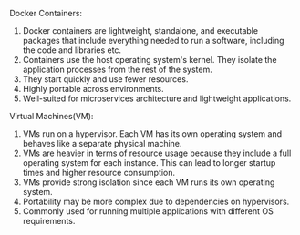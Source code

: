 Docker Containers:

1) Docker containers are lightweight, standalone, and executable packages that include everything needed to run a software, including the code and libraries etc.
2) Containers use the host operating system's kernel. They isolate the application processes from the rest of the system.
3) They start quickly and use fewer resources.
4) Highly portable across environments.
5) Well-suited for microservices architecture and lightweight applications.

Virtual Machines(VM):
1) VMs run on a hypervisor. Each VM has its own operating system and behaves like a separate physical machine.
2) VMs are heavier in terms of resource usage because they include a full operating system for each instance. This can lead to longer startup times and higher resource consumption.
3) VMs provide strong isolation since each VM runs its own operating system.
4) Portability may be more complex due to dependencies on hypervisors.
5) Commonly used for running multiple applications with different OS requirements.

